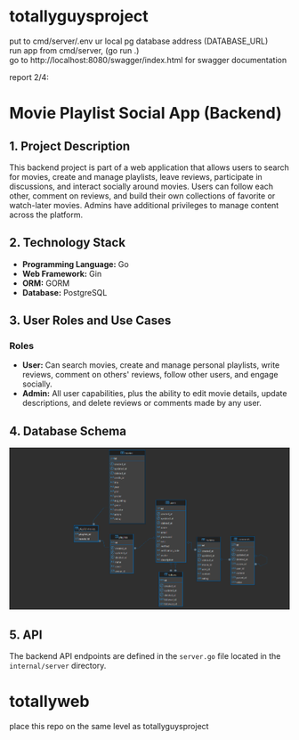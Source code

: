 # totallyguysproject
put to cmd/server/.env ur local pg database address (DATABASE_URL)  
run app from cmd/server, (go run .)  
go to http://localhost:8080/swagger/index.html for swagger documentation

report 2/4:
# Movie Playlist Social App (Backend)

## 1. Project Description
This backend project is part of a web application that allows users to search for movies, create and manage playlists, leave reviews, participate in discussions, and interact socially around movies. Users can follow each other, comment on reviews, and build their own collections of favorite or watch-later movies. Admins have additional privileges to manage content across the platform.

## 2. Technology Stack
- **Programming Language:** Go  
- **Web Framework:** Gin  
- **ORM:** GORM  
- **Database:** PostgreSQL  

## 3. User Roles and Use Cases

### Roles
- **User:** Can search movies, create and manage personal playlists, write reviews, comment on others' reviews, follow other users, and engage socially.  
- **Admin:** All user capabilities, plus the ability to edit movie details, update descriptions, and delete reviews or comments made by any user.
  
## 4. Database Schema
![Use Case Diagram](sql/databaseTotallyGuys.png)

## 5. API
The backend API endpoints are defined in the `server.go` file located in the `internal/server` directory.


# totallyweb
place this repo on the same level as totallyguysproject
